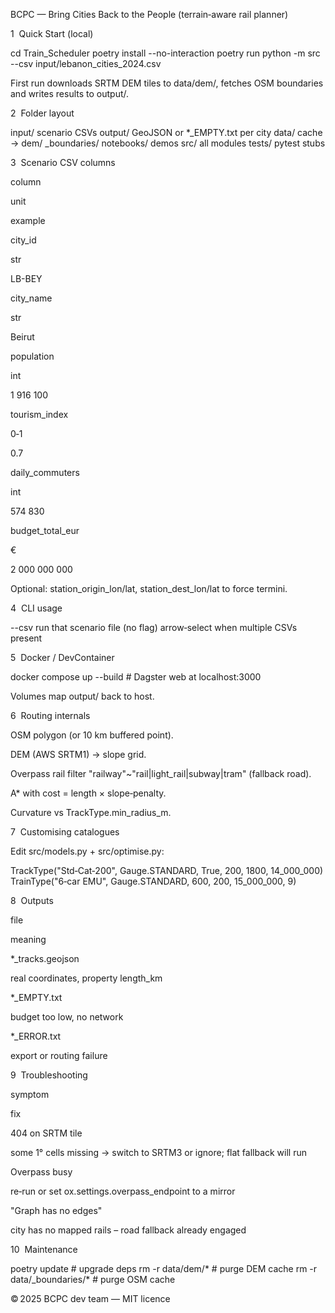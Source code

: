 BCPC — Bring Cities Back to the People (terrain‑aware rail planner)

1  Quick Start (local)

cd Train_Scheduler
poetry install --no-interaction
poetry run python -m src --csv input/lebanon_cities_2024.csv

First run downloads SRTM DEM tiles to data/dem/, fetches OSM boundaries and writes results to output/.

2  Folder layout

input/      scenario CSVs
output/     GeoJSON or *_EMPTY.txt per city
data/       cache → dem/  _boundaries/
notebooks/  demos
src/        all modules
tests/      pytest stubs

3  Scenario CSV columns

column

unit

example

city_id

str

LB-BEY

city_name

str

Beirut

population

int

1 916 100

tourism_index

0‑1

0.7

daily_commuters

int

574 830

budget_total_eur

€

2 000 000 000

Optional: station_origin_lon/lat, station_dest_lon/lat to force termini.

4  CLI usage

--csv <file>   run that scenario file
(no flag)      arrow‑select when multiple CSVs present

5  Docker / DevContainer

docker compose up --build   # Dagster web at localhost:3000

Volumes map output/ back to host.

6  Routing internals

OSM polygon (or 10 km buffered point).

DEM (AWS SRTM1) → slope grid.

Overpass rail filter "railway"~"rail|light_rail|subway|tram" (fallback road).

A* with cost = length × slope‑penalty.

Curvature vs TrackType.min_radius_m.

7  Customising catalogues

Edit src/models.py + src/optimise.py:

TrackType("Std‑Cat‑200", Gauge.STANDARD, True, 200, 1800, 14_000_000)
TrainType("6‑car EMU",  Gauge.STANDARD, 600, 200, 15_000_000, 9)

8  Outputs

file

meaning

*_tracks.geojson

real coordinates, property length_km

*_EMPTY.txt

budget too low, no network

*_ERROR.txt

export or routing failure

9  Troubleshooting

symptom

fix

404 on SRTM tile

some 1° cells missing → switch to SRTM3 or ignore; flat fallback will run

Overpass busy

re‑run or set ox.settings.overpass_endpoint to a mirror

"Graph has no edges"

city has no mapped rails – road fallback already engaged

10  Maintenance

poetry update                # upgrade deps
rm -r data/dem/*             # purge DEM cache
rm -r data/_boundaries/*     # purge OSM cache

© 2025 BCPC dev team — MIT licence


